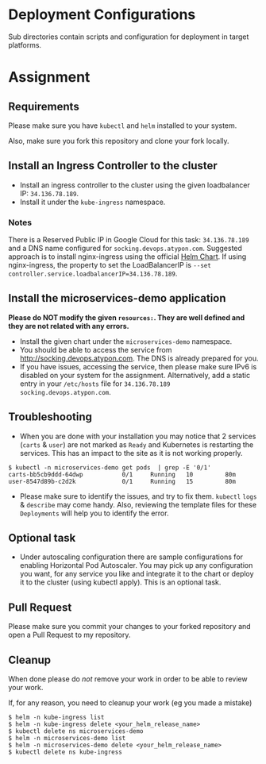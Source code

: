 # Deployment Configurations

Sub directories contain scripts and configuration for deployment in target platforms. 

# Assignment

## Requirements

Please make sure you have `kubectl` and `helm` installed to your system.

Also, make sure you fork this repository and clone your fork locally.


## Install an Ingress Controller to the cluster

* Install an ingress controller to the cluster using the given loadbalancer IP: `34.136.78.189`.
* Install it under the `kube-ingress` namespace.

### Notes

There is a Reserved Public IP in Google Cloud for this task: `34.136.78.189` and a DNS name configured for `socking.devops.atypon.com`.
Suggested approach is to install nginx-ingress using the official [Helm Chart](https://docs.nginx.com/nginx-ingress-controller/installation/installation-with-helm/). If using nginx-ingress, the property to set the LoadBalancerIP is `--set controller.service.loadbalancerIP=34.136.78.189`.

## Install the microservices-demo application

**Please do NOT modify the given `resources:`. They are well defined and they are not related with any errors.**

* Install the given chart under the `microservices-demo` namespace.
* You should be able to access the service from http://socking.devops.atypon.com. The DNS is already prepared for you.
* If you have issues, accessing the service, then please make sure IPv6 is disabled on your system for the assignment. Alternatively, add a static entry in your `/etc/hosts` file for `34.136.78.189 socking.devops.atypon.com`.

## Troubleshooting

* When you are done with your installation you may notice that 2 services (`carts` & `user`) are not marked as `Ready` and Kubernetes is restarting the services. This has an impact to the site as it is not working properly.
```
$ kubectl -n microservices-demo get pods  | grep -E '0/1'
carts-bb5cb9ddd-64dwp           0/1     Running   10         80m
user-8547d89b-c2d2k             0/1     Running   15         80m
```

* Please make sure to identify the issues, and try to fix them. `kubectl` `logs` & `describe` may come handy. Also, reviewing the template files for these `Deployments` will help you to identify the error.

## Optional task

* Under autoscaling configuration there are sample configurations for enabling Horizontal Pod Autoscaler. You may pick up any configuration you want, for any service you like and integrate it to the chart or deploy it to the cluster (using kubectl apply). This is an optional task.

## Pull Request

Please make sure you commit your changes to your forked repository and open a Pull Request to my repository.


## Cleanup

When done please do *not* remove your work in order to be able to review your work.

If, for any reason, you need to cleanup your work (eg you made a mistake)
```
$ helm -n kube-ingress list
$ helm -n kube-ingress delete <your_helm_release_name>
$ kubectl delete ns microservices-demo
$ helm -n microservices-demo list
$ helm -n microservices-demo delete <your_helm_release_name>
$ kubectl delete ns kube-ingress
```
